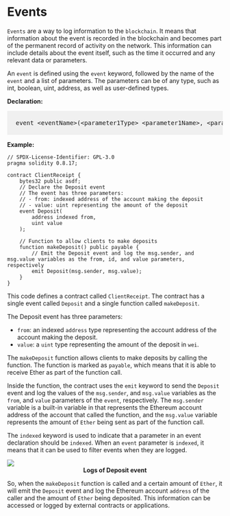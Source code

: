 # Events

`Events` are a way to log information to the `blockchain`. It means that information about the event is recorded in the blockchain and becomes part of the permanent record of activity on the network. This information can include details about the event itself, such as the time it occurred and any relevant data or parameters.

An `event` is defined using the `event` keyword, followed by the name of the `event` and a list of parameters. The parameters can be of any type, such as int, boolean, uint, address, as well as user-defined types.

**Declaration:** 

<pre style="background: rgba(0,0,0,.05); padding:20px">
event &lt;eventName&gt;(&lt;parameter1Type&gt; &lt;parameter1Name&gt;, &lt;parameter2Type&gt; &lt;parameter2Name&gt;, ...);
</pre>


**Example:**

```sol
// SPDX-License-Identifier: GPL-3.0
pragma solidity 0.8.17;

contract ClientReceipt {
    bytes32 public asdf;
    // Declare the Deposit event
    // The event has three parameters:
    // - from: indexed address of the account making the deposit
    // - value: uint representing the amount of the deposit
    event Deposit(
        address indexed from,
        uint value
    );

    // Function to allow clients to make deposits
    function makeDeposit() public payable {
        // Emit the Deposit event and log the msg.sender, and msg.value variables as the from, id, and value parameters, respectively
        emit Deposit(msg.sender, msg.value);
    }
}
```
This code defines a contract called `ClientReceipt`. The contract has a single event called `Deposit` and a single function called `makeDeposit`.

The Deposit event has three parameters:
- `from`: an indexed `address` type representing the account address of the account making the deposit.
- `value`: a `uint` type representing the amount of the deposit in `wei`.

The `makeDeposit` function allows clients to make deposits by calling the function. The function is marked as `payable`, which means that it is able to receive Ether as part of the function call.

Inside the function, the contract uses the `emit` keyword to send the `Deposit` event and log the values of the `msg.sender`, and `msg.value` variables as the `from`, and `value` parameters of the `event`, respectively. The `msg.sender` variable is a built-in variable in that represents the Ethereum account address of the account that called the function, and the `msg.value` variable represents the amount of `Ether` being sent as part of the function call.

The `indexed` keyword is used to indicate that a parameter in an event declaration should be `indexed`. When an `event` parameter is `indexed`, it means that it can be used to filter events when they are logged.

<img class="image" src="./assets/images/event-logs.JPG">
<b><center class="img-label">Logs of Deposit event</center></b>

So, when the `makeDeposit` function is called and a certain amount of `Ether`, it will emit the `Deposit` event and log the Ethereum account `address` of the caller and the amount of `Ether` being deposited. This information can be accessed or logged by external contracts or applications.



